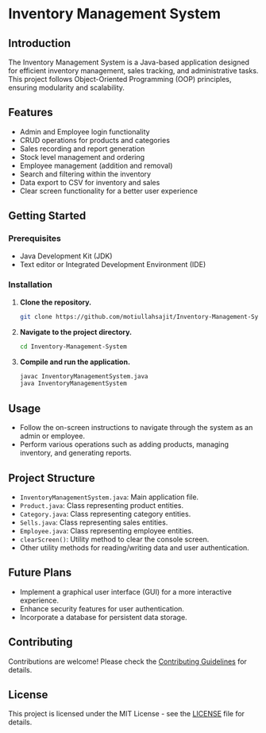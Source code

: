 # Inventory Management System

## Introduction

The Inventory Management System is a Java-based application designed for efficient inventory management, sales tracking, and administrative tasks. This project follows Object-Oriented Programming (OOP) principles, ensuring modularity and scalability.

## Features

- Admin and Employee login functionality
- CRUD operations for products and categories
- Sales recording and report generation
- Stock level management and ordering
- Employee management (addition and removal)
- Search and filtering within the inventory
- Data export to CSV for inventory and sales
- Clear screen functionality for a better user experience

## Getting Started

### Prerequisites

- Java Development Kit (JDK)
- Text editor or Integrated Development Environment (IDE)

### Installation

1. **Clone the repository.**

   ```bash
   git clone https://github.com/motiullahsajit/Inventory-Management-System.git
   ```

2. **Navigate to the project directory.**

   ```bash
   cd Inventory-Management-System
   ```

3. **Compile and run the application.**

   ```bash
   javac InventoryManagementSystem.java
   java InventoryManagementSystem
   ```

## Usage

- Follow the on-screen instructions to navigate through the system as an admin or employee.
- Perform various operations such as adding products, managing inventory, and generating reports.

## Project Structure

- `InventoryManagementSystem.java`: Main application file.
- `Product.java`: Class representing product entities.
- `Category.java`: Class representing category entities.
- `Sells.java`: Class representing sales entities.
- `Employee.java`: Class representing employee entities.
- `clearScreen()`: Utility method to clear the console screen.
- Other utility methods for reading/writing data and user authentication.

## Future Plans

- Implement a graphical user interface (GUI) for a more interactive experience.
- Enhance security features for user authentication.
- Incorporate a database for persistent data storage.

## Contributing

Contributions are welcome! Please check the [Contributing Guidelines](CONTRIBUTING.md) for details.

## License

This project is licensed under the MIT License - see the [LICENSE](LICENSE) file for details.
